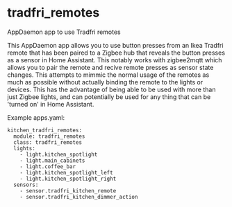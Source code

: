 # tradfri_remotes
AppDaemon app to use Tradfri remotes

This AppDaemon app allows you to use button presses from an Ikea Tradfri remote that has been paired to a Zigbee hub that reveals the button presses as a sensor in Home Assistant. This notably works with zigbee2mqtt which allows you to pair the remote and recive remote presses as sensor state changes. This attempts to mimmic the normal usage of the remotes as much as possible without actually binding the remote to the lights or devices. This has the advantage of being able to be used with more than just Zigbee lights, and can potentially be used for any thing that can be 'turned on' in Home Assistant.

Example apps.yaml:

```
kitchen_tradfri_remotes:
  module: tradfri_remotes
  class: tradfri_remotes
  lights:
    - light.kitchen_spotlight
    - light.main_cabinets
    - light.coffee_bar
    - light.kitchen_spotlight_left
    - light.kitchen_spotlight_right
  sensors:
    - sensor.tradfri_kitchen_remote
    - sensor.tradfri_kitchen_dimmer_action
```
